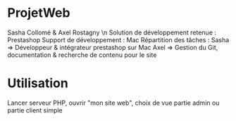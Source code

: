 # ProjetWeb
Sasha Collomé & Axel Rostagny \n
Solution de développement retenue : Prestashop
Support de développement : Mac
Répartition des tâches :
Sasha => Développeur & intégrateur prestashop sur Mac 
Axel => Gestion du Git, documentation & recherche de contenu pour le site

# Utilisation
Lancer serveur PHP, ouvrir "mon site web", choix de vue partie admin ou partie client simple
